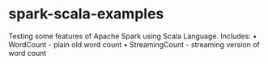 spark-scala-examples
====================

Testing some features of Apache Spark using Scala Language. 
Includes: 
	• WordCount - plain old word count 
	• StreamingCount - streaming version of word count
